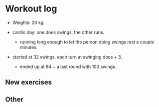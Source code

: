 # Workout log

- Weights: 20 kg.

- cardio day: one does swings, the other runs. 
  - running long enough to let the person doing swings rest a couple minutes.
- started at 32 swings, each turn at swinging does + 3. 
  - ended up at 84 + a last round with 100 swings. 

## New exercises

## Other